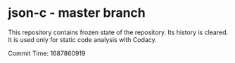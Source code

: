 # json-c - master branch

This repository contains frozen state of the repository.
Its history is cleared. It is used only for static code
analysis with Codacy.

Commit Time: 1687860919